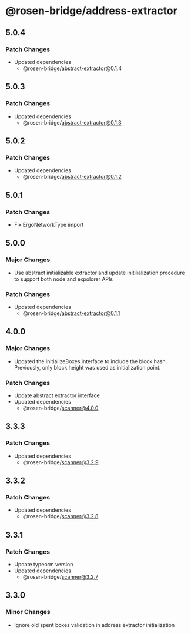 # @rosen-bridge/address-extractor

## 5.0.4

### Patch Changes

- Updated dependencies
  - @rosen-bridge/abstract-extractor@0.1.4

## 5.0.3

### Patch Changes

- Updated dependencies
  - @rosen-bridge/abstract-extractor@0.1.3

## 5.0.2

### Patch Changes

- Updated dependencies
  - @rosen-bridge/abstract-extractor@0.1.2

## 5.0.1

### Patch Changes

- Fix ErgoNetworkType import

## 5.0.0

### Major Changes

- Use abstract initializable extractor and update initilialization procedure to support both node and expolorer APIs

### Patch Changes

- Updated dependencies
  - @rosen-bridge/abstract-extractor@0.1.1

## 4.0.0

### Major Changes

- Updated the InitializeBoxes interface to include the block hash. Previously, only block height was used as initialization point.

### Patch Changes

- Update abstract extractor interface
- Updated dependencies
  - @rosen-bridge/scanner@4.0.0

## 3.3.3

### Patch Changes

- Updated dependencies
  - @rosen-bridge/scanner@3.2.9

## 3.3.2

### Patch Changes

- Updated dependencies
  - @rosen-bridge/scanner@3.2.8

## 3.3.1

### Patch Changes

- Update typeorm version
- Updated dependencies
  - @rosen-bridge/scanner@3.2.7

## 3.3.0

### Minor Changes

- Ignore old spent boxes validation in address extractor initialization
